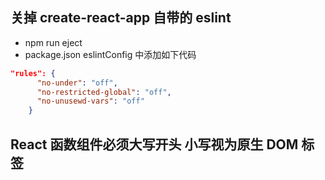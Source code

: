 ## 关掉 create-react-app 自带的 eslint

- npm run eject
- package.json eslintConfig 中添加如下代码

```json
"rules": {
      "no-under": "off",
      "no-restricted-global": "off",
      "no-unusewd-vars": "off"
    }
```

## React 函数组件必须大写开头 小写视为原生 DOM 标签
